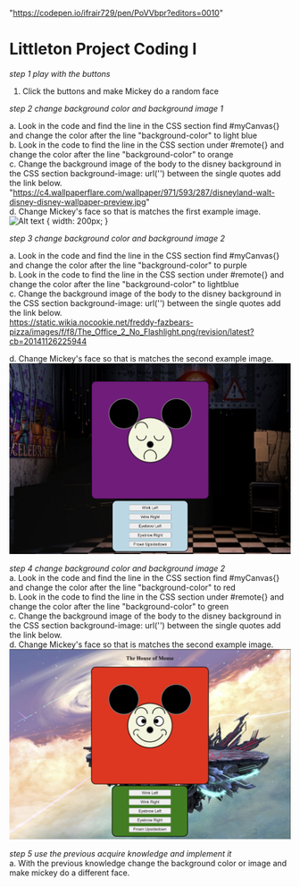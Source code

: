 "https://codepen.io/ifrair729/pen/PoVVbpr?editors=0010"

# Littleton Project Coding I

*step 1 play with the buttons* 
1. Click the buttons and make Mickey do a random face

*step 2 change background color and background image 1*

a. Look in the code and find the line in the CSS section find #myCanvas{}  and change the color after the line "background-color" to light blue    
b. Look in the code to find the line in the CSS section under #remote{} and change the color after the line "background-color" to orange   
c. Change the background image of the body to the disney background in the CSS section background-image: url('') between the single quotes add the link below.
"https://c4.wallpaperflare.com/wallpaper/971/593/287/disneyland-walt-disney-disney-wallpaper-preview.jpg"    
d. Change Mickey's face so that is matches the first example image.   
![Alt text](images/littleton-example-1.PNG) { width: 200px; }


*step 3 change background color and background image 2*   

a. Look in the code and find the line in the CSS section find #myCanvas{}  and change the color after the line "background-color" to purple      
b. Look in the code to find the line in the CSS section under #remote{} and change the color after the line "background-color" to lightblue      
c. Change the background image of the body to the disney background in the CSS section background-image: url('') between the single quotes add the link below.   
https://static.wikia.nocookie.net/freddy-fazbears-pizza/images/f/f8/The_Office_2_No_Flashlight.png/revision/latest?cb=20141126225944   

d. Change Mickey's face so that is matches the second example image.   
![Alt text](images/littleton-example-2.PNG)

*step 4 change background color and background image 2*   
a. Look in the code and find the line in the CSS section find #myCanvas{}  and change the color after the line "background-color" to red   
b. Look in the code to find the line in the CSS section under #remote{} and change the color after the line "background-color" to green   
c. Change the background image of the body to the disney background in the CSS section background-image: url('') between the single quotes add the link below.   
d. Change Mickey's face so that is matches the second example image.   
![Alt text](images/littleton-example-3.PNG)   

*step 5 use the previous acquire knowledge and implement it*   
a. With the previous knowledge change the background color or image and make mickey do a different face.